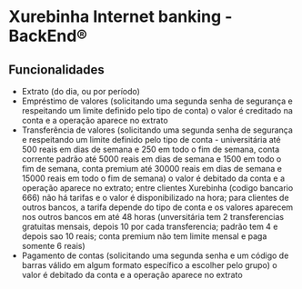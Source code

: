 # Xurebinha Internet banking - BackEnd®

## Funcionalidades
- Extrato (do dia, ou por período)
- Empréstimo de valores (solicitando uma segunda senha de segurança e respeitando um limite definido pelo tipo de conta) o valor é creditado na conta e a operação aparece no extrato
- Transferência de valores (solicitando uma segunda senha de segurança e respeitando um limite definido pelo tipo de conta - universitária até 500 reais em dias de semana e 250 em todo o fim de semana, conta corrente padrão até 5000 reais em dias de semana e 1500 em todo o fim de semana, conta premium até 30000 reais em dias de semana e 15000 reais em todo o fim de semana) o valor é debitado da conta e a operação aparece no extrato; entre clientes Xurebinha (codigo bancario 666) não há tarifas e o valor é disponibilizado na hora; para clientes de outros bancos, a tarifa depende do tipo de conta e os valores aparecem nos outros bancos em até 48 horas (unversitária tem 2 transferencias gratuitas mensais, depois 10 por cada transferencia; padrão tem 4 e depois sao 10 reais; conta premium não tem limite mensal e paga somente 6 reais)
- Pagamento de contas (solicitando uma segunda senha e um código de barras válido em algum formato específico a escolher pelo grupo) o valor é debitado da conta e a operação aparece no extrato
